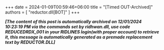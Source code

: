 +++ 
date = 2024-01-09T00:59:46+06:00
title = "[Timed OUT-Archived]"
authors = [ "reductor.dll[BOT]" ]
+++

***[The content of this post is automatically archived on 12/01/2024 10:23:19 PM via the commands set by ridhwan.dll, use code REDUCEDRDX_001 in your RIDLINES login(with proper account) to retrieve it, this message is automatically generated as a premade replacement text by REDUCTOR.DLL]***